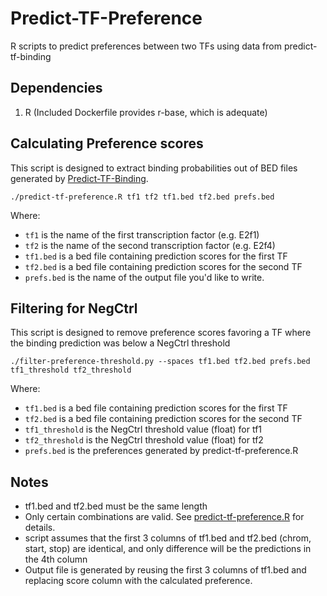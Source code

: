 # Predict-TF-Preference
R scripts to predict preferences between two TFs using data from predict-tf-binding

## Dependencies

1. R (Included Dockerfile provides r-base, which is adequate)

## Calculating Preference scores

This script is designed to extract binding probabilities out of BED files generated by [Predict-TF-Binding](https://github.com/Duke-GCB/Predict-TF-Binding).

`./predict-tf-preference.R tf1 tf2 tf1.bed tf2.bed prefs.bed`

Where:

- `tf1` is the name of the first transcription factor (e.g. E2f1)
- `tf2` is the name of the second transcription factor (e.g. E2f4)
- `tf1.bed` is a bed file containing prediction scores for the first TF
- `tf2.bed` is a bed file containing prediction scores for the second TF
- `prefs.bed` is the name of the output file you'd like to write.

## Filtering for NegCtrl

This script is designed to remove preference scores favoring a TF where the binding prediction was below a NegCtrl threshold

`./filter-preference-threshold.py --spaces tf1.bed tf2.bed prefs.bed tf1_threshold tf2_threshold`

Where:

- `tf1.bed` is a bed file containing prediction scores for the first TF
- `tf2.bed` is a bed file containing prediction scores for the second TF
- `tf1_threshold` is the NegCtrl threshold value (float) for tf1 
- `tf2_threshold` is the NegCtrl threshold value (float) for tf2 
- `prefs.bed` is the preferences generated by predict-tf-preference.R

## Notes

- tf1.bed and tf2.bed must be the same length
- Only certain combinations are valid. See [predict-tf-preference.R](predict-tf-preference.R) for details.
- script assumes that the first 3 columns of tf1.bed and tf2.bed (chrom, start, stop) are identical, and only difference will be the predictions in the 4th column
- Output file is generated by reusing the first 3 columns of tf1.bed and replacing score column with the calculated preference.
